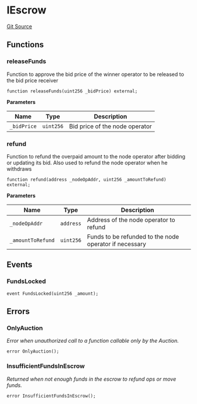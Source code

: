 # IEscrow
[Git Source](https://github.com/Byzantine-Finance/byzantine-contracts/blob/039f6bfc2d98b2c720b4f881f44b17511a859648/src/interfaces/IEscrow.sol)


## Functions
### releaseFunds

Function to approve the bid price of the winner operator to be released to the bid price receiver


```solidity
function releaseFunds(uint256 _bidPrice) external;
```
**Parameters**

|Name|Type|Description|
|----|----|-----------|
|`_bidPrice`|`uint256`|Bid price of the node operator|


### refund

Function to refund the overpaid amount to the node operator after bidding or updating its bid.
Also used to refund the node operator when he withdraws


```solidity
function refund(address _nodeOpAddr, uint256 _amountToRefund) external;
```
**Parameters**

|Name|Type|Description|
|----|----|-----------|
|`_nodeOpAddr`|`address`|Address of the node operator to refund|
|`_amountToRefund`|`uint256`|Funds to be refunded to the node operator if necessary|


## Events
### FundsLocked

```solidity
event FundsLocked(uint256 _amount);
```

## Errors
### OnlyAuction
*Error when unauthorized call to a function callable only by the Auction.*


```solidity
error OnlyAuction();
```

### InsufficientFundsInEscrow
*Returned when not enough funds in the escrow to refund ops or move funds.*


```solidity
error InsufficientFundsInEscrow();
```

